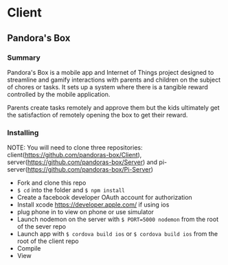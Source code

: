 # Client
## Pandora's Box

### Summary
Pandora's Box is a mobile app and Internet of Things project designed to streamline and gamify interactions with parents and children on the subject of chores or tasks. It sets up a system where there  is a tangible reward controlled by the mobile application. 

Parents create tasks remotely and approve them but the kids ultimately get the satisfaction of remotely opening the box to get their reward. 



### Installing
NOTE: You will need to clone three repositories: client(https://github.com/pandoras-box/Client), server(https://github.com/pandoras-box/Server) and pi-server(https://github.com/pandoras-box/Pi-Server)

* Fork and clone this repo
* `$ cd` into the folder and `$ npm install`
* Create a facebook developer OAuth account for authorization
* Install xcode https://developer.apple.com/ if using ios
* plug phone in to view on phone or use simulator
* Launch nodemon on the server with `$ PORT=5000 nodemon` from the root of the sever repo
* Launch app with `$ cordova build ios` or `$ cordova build ios` from the root of the client repo
* Compile 
* View
